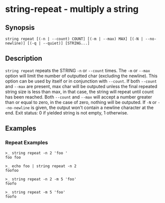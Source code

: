 # string-repeat - multiply a string

## Synopsis

<!-- BEGIN SYNOPSIS -->
```
string repeat [(-n | --count) COUNT] [(-m | --max) MAX] [(-N | --no-newline)] [(-q | --quiet)] [STRING...]
```

<!-- END SYNOPSIS -->
## Description

<!-- BEGIN DESCRIPTION -->
`string repeat` repeats the STRING `-n` or `--count` times. The `-m` or `--max` option will limit the number of outputted char (excluding the newline). This option can be used by itself or in conjunction with `--count`. If both `--count` and `--max` are present, max char will be outputed unless the final repeated string size is less than max, in that case, the string will repeat until count has been reached. Both `--count` and `--max` will accept a number greater than or equal to zero, in the case of zero, nothing will be outputed. If `-N` or `--no-newline` is given, the output won't contain a newline character at the end. Exit status: 0 if yielded string is not empty, 1 otherwise.

<!-- END DESCRIPTION -->
## Examples

<!-- BEGIN EXAMPLES -->
### Repeat Examples

```
>_ string repeat -n 2 'foo '
foo foo

>_ echo foo | string repeat -n 2
foofoo

>_ string repeat -n 2 -m 5 'foo'
foofo

>_ string repeat -m 5 'foo'
foofo
```

<!-- END EXAMPLES -->
